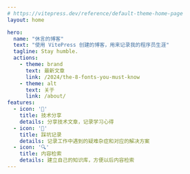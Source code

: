 ```yaml
---
# https://vitepress.dev/reference/default-theme-home-page
layout: home

hero:
  name: "休言的博客"
  text: "使用 VitePress 创建的博客，用来记录我的程序员生涯"
  tagline: Stay humble.
  actions:
    - theme: brand
      text: 最新文章
      link: /2024/the-8-fonts-you-must-know
    - theme: alt
      text: 关于
      link: /about/
features:
  - icon: '🎉'
    title: 技术分享
    details: 分享技术文章，记录学习心得
  - icon: '📝'
    title: 踩坑记录
    details: 记录工作中遇到的疑难杂症和对应的解决方案
  - icon: '🔍'
    title: 内容检索
    details: 建立自己的知识库，方便以后内容检索
---
```



